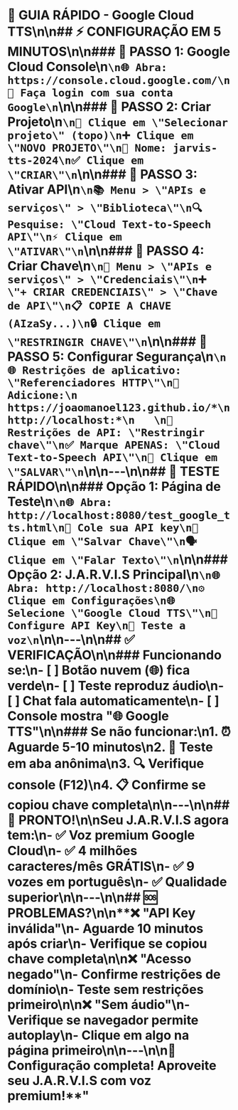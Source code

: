 # 🚀 GUIA RÁPIDO - Google Cloud TTS\n\n## ⚡ **CONFIGURAÇÃO EM 5 MINUTOS**\n\n### **🎯 PASSO 1: Google Cloud Console**\n```\n🌐 Abra: https://console.cloud.google.com/\n👤 Faça login com sua conta Google\n```\n\n### **🎯 PASSO 2: Criar Projeto**\n```\n📁 Clique em \"Selecionar projeto\" (topo)\n➕ Clique em \"NOVO PROJETO\"\n📝 Nome: jarvis-tts-2024\n✅ Clique em \"CRIAR\"\n```\n\n### **🎯 PASSO 3: Ativar API**\n```\n📚 Menu > \"APIs e serviços\" > \"Biblioteca\"\n🔍 Pesquise: \"Cloud Text-to-Speech API\"\n⚡ Clique em \"ATIVAR\"\n```\n\n### **🎯 PASSO 4: Criar Chave**\n```\n🔑 Menu > \"APIs e serviços\" > \"Credenciais\"\n➕ \"+ CRIAR CREDENCIAIS\" > \"Chave de API\"\n📋 COPIE A CHAVE (AIzaSy...)\n🔒 Clique em \"RESTRINGIR CHAVE\"\n```\n\n### **🎯 PASSO 5: Configurar Segurança**\n```\n🌐 Restrições de aplicativo: \"Referenciadores HTTP\"\n📝 Adicione:\n   https://joaomanoel123.github.io/*\n   http://localhost:*\n   \n🔧 Restrições de API: \"Restringir chave\"\n✅ Marque APENAS: \"Cloud Text-to-Speech API\"\n💾 Clique em \"SALVAR\"\n```\n\n---\n\n## 🧪 **TESTE RÁPIDO**\n\n### **Opção 1: Página de Teste**\n```\n🌐 Abra: http://localhost:8080/test_google_tts.html\n🔑 Cole sua API key\n💾 Clique em \"Salvar Chave\"\n🗣️ Clique em \"Falar Texto\"\n```\n\n### **Opção 2: J.A.R.V.I.S Principal**\n```\n🌐 Abra: http://localhost:8080/\n⚙️ Clique em Configurações\n🌐 Selecione \"Google Cloud TTS\"\n🔑 Configure API Key\n🧪 Teste a voz\n```\n\n---\n\n## ✅ **VERIFICAÇÃO**\n\n### **Funcionando se:**\n- [ ] Botão nuvem (🌐) fica verde\n- [ ] Teste reproduz áudio\n- [ ] Chat fala automaticamente\n- [ ] Console mostra \"🌐 Google TTS\"\n\n### **Se não funcionar:**\n1. ⏰ Aguarde 5-10 minutos\n2. 🔄 Teste em aba anônima\n3. 🔍 Verifique console (F12)\n4. 📋 Confirme se copiou chave completa\n\n---\n\n## 🎉 **PRONTO!**\n\n**Seu J.A.R.V.I.S agora tem:**\n- ✅ Voz premium Google Cloud\n- ✅ 4 milhões caracteres/mês GRÁTIS\n- ✅ 9 vozes em português\n- ✅ Qualidade superior\n\n---\n\n## 🆘 **PROBLEMAS?**\n\n**❌ \"API Key inválida\"**\n- Aguarde 10 minutos após criar\n- Verifique se copiou chave completa\n\n**❌ \"Acesso negado\"**\n- Confirme restrições de domínio\n- Teste sem restrições primeiro\n\n**❌ \"Sem áudio\"**\n- Verifique se navegador permite autoplay\n- Clique em algo na página primeiro\n\n---\n\n**🚀 Configuração completa! Aproveite seu J.A.R.V.I.S com voz premium!**"
